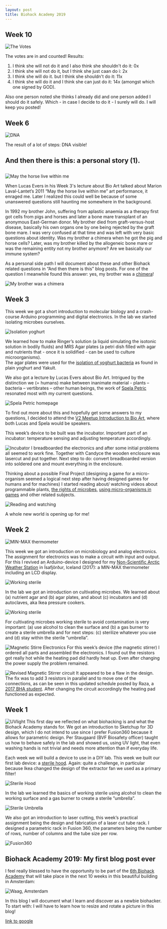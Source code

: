 ```yaml
---
layout: post
title: Biohack Academy 2019
---
```

##  Week 10

![](/images/IMG_2012.jpg "The Votes" )

The votes are in and counted! 
Results:
1. I think she will not do it and I also think she shouldn't do it: 0x
2. I think she will not do it, but I think she just caan do i: 2x
3. I think she will do it. but I think she shouldn't do it: 11x
4. I think she will do it and I think she can just do it: 14x (amongst which one signed by GOD).

Also one person noted she thinks I already did and one person added I should do it safely.
Which - in case I decide to do it - I surely will do.
I will keep you posted!

##  Week 6

![](/images/Combi%20Left%20and%20Right.jpg "DNA" )

The result of a lot of steps: DNA visible!

## And then there is this: a personal story (1).  
##

![](/images/Week3-Marion.png "May the horse live within me")

When Lucas Evers in his Week 3's lecture about Bio Art talked about Marion Laval-Lantet’s 2011 “May the horse live within me” art performance, it enraged me. Later I realized this could well be because of some unanswered questions still haunting me somewhere in the background.

In 1992 my brother John, suffering from aplastic anaemia as a therapy first got cells from pigs and horses and later a bone mare transplant of an anonymous East-German donor. My brother died from graft-versus-host disease, basically his own organs one by one being rejected by the graft bone mare. I was very confused at that time and was left with very basic questions about identity. Was my brother a chimera when he got the pig and horse cells? Later, was my brother killed by the allogeneic bone mare or was the remaining entity not my brother anymore? Are we basically our immune system? 

As a personal side path I will document about these and other Biohack related questions in “And then there is this” blog posts.  For one of the question I meanwhile found this answer: yes, my brother was a [chimera](https://www.watersheddna.com/blog-and-news/stemcelltransplantgedmatch)! 

![](/images/Week3-Chimera.png "My brother was a chimera")




##  Week 3

This week we got a short introduction to molecular biology and a crash-course Arduino programming and digital electronics. In the lab we started isolating microbes ourselves. 

![](/images/Week3-Vierluik1.jpg "Isolation yoghurt")

We learned how to make Ringer’s solution (a liquid simulating the isotonic solution in bodily fluids) and MRS Agar plates (a petri dish filled with agar and nutrients that - once it is solidified - can be used to culture microorganisms).  
The agar plates were used for the [isolation of yoghurt bacteria](http://biohackacademy.github.io/bha6/class/3/isolation-of-yoghurt-bacteria/) as found in plain yoghurt and Yakult. 

We also got a lecture by Lucas Evers about Bio Art. Intrigued by the distinction we (= humans) make between inanimate material - plants – bacteria – vertibrates – other human beings, the work of [Spela Petric](https://www.spelapetric.org/) resonated most with my current questions. 

![](/images/Week3-Spela.png "Spela Petric homepage")

To find out more about this and hopefully get some answers to my questions, I decided to attend the [V2 Meetup Introduction to Bio Art](https://v2.nl/events/media-art-meetup-2-4-introduction-to-bio-art), where both Lucas and Spela would be speakers.

This week’s device to be built was the incubator. Important part of an incubator: temperature sensing and adjusting temperature accordingly.

![](/images/Week3-Incubator_new.jpg "Incubator")
I breadboarded the electronics and after some initial problems all seemed to work fine. Together with Candyce the wooden enclosure was lasercut and put together. Next step to do: convert breadboarded version into soldered one and mount  everything in the enclosure. 

Thinking about a possible Final Project  (designing a game for a micro-organism seemed a logical next step after having designed games for humans and for machines) I started reading about/ watching videos about programmable plants, [the rights of microbes](https://www.tandfonline.com/doi/abs/10.1179/030801804225012635?journalCode=yisr20), [using micro-organisms in games](https://vimeo.com/261943628) and other related subjects.

![](/images/Week3-Vierluik2.jpg "Reading and watching")
 
A whole new world is opening up for me!



##  Week 2


![](/images/MIN-MAX%20thermometer.jpg "MIN-MAX thermometer" )

This week we got an introduction on microbiology and analog electronics. The assignment for electronics was to make a circuit with input and output. For this I revived an Arduino-device I designed for my [Non-Scientific Arctic Weather Station](https://www.facebook.com/inger.legue/posts/10155048045464335) in Ísafjörður, Iceland (2017):  a MIN-MAX thermometer including an LCD display.


![](/images/Week2_Composite1.jpg "Working sterile")

In the lab we got an introduction on cultivating microbes. We learned about (a) nutrient agar and (b) agar plates, and about (c) incubators and (d) autoclaves, aka Ikea pressure cookers.
 

![](/images/Week2_Composite2.jpg "Working sterile")

For cultivating microbes working sterile to avoid contamination is very important: (a) use alcohol to clean the surface and (b) a gas burner to create a sterile umbrella and for next steps: (c) sterilize whatever  you use and (d) stay within the sterile “umbrella”. 


![](/images/IMG_E1154.JPG "Magnetic Stirre Electronics")
For this week’s device (the magnetic stirrer) I ordered all parts and assembled the electronics. I found out the resistors got really hot while the heating pad did hardly heat up. Even after changing the power supply the problem remained.


![](/images/IMG_1188.PNG "Revised Magnetic Stirrer circuit")
It appeared to be a flaw in the design. The fix was to add 3 resistors in parallel and to move one of the connections, as can be seen in this updated schedule posted by Raza, a [2017 BHA student](https://github.com/R4za/BiohackAcademy2017/blob/master/stirrerschematic.png ). After changing the circuit accordingly the heating pad functioned as expected.

##  Week 1



![](/images/UVlight.JPG  "UVlight" )
This first day we reflected on what biohacking is and what the Biohack Academy stands for. We got an introduction to Sketchup for 3D design, which I do not intend to use since I prefer Fusion360 because it allows for parametric design. Per Staugaard (BVF Biosafety officer) taught us how to behave safely in the lab and showed us, using UV light, that even washing hands is not trivial and needs more attention than if everyday life.

Each week we will build a device to use in a DIY lab. This week we built our first lab device: a [sterile hood](https://github.com/BioHackAcademy/BHA_SterileHood). Again: quite a challenge, in particular because Ikea changed the design of the extractor fan we used as a primary filter!

![](/images/IMG_0839_klein.jpg "Sterile Hood" )

In the lab we learned the basics of working sterile using alcohol to clean the working surface and a gas burner to create a sterile ”umbrella”.

![](/images/photo%201.JPG "Sterile Umbrella" )

We also got an introduction to laser cutting, this week’s practical assignment being the design and fabrication of a laser cut tube rack. I designed a parametric rack in Fusion 360, the parameters being the number of rows, number of columns and the tube size per row. 

![](/images/Parametric%20Tube%20rack%20klein.png "Fusion360" )

 
##  Biohack Academy 2019: My first blog post ever

I feel really blessed to have the opportunity to be part of the [6th Biohack Academy](https://waag.org/en/article/sixth-ibiohack-academy-planned-2019) that will take place in the next 10 weeks in this beautiful building in Amsterdam: 




![](/images/IMG_1357_klein.jpg "Waag, Amsterdam" )


In this blog I will document what I learn and discover as a newbie biohacker. 
To start with: I will have to learn how to resize and rotate a picture in this blog!



[link to google](www.google.com)
